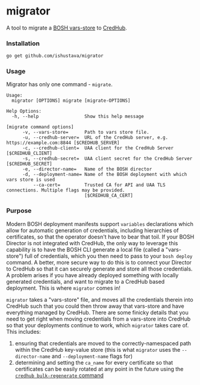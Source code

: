 # migrator

A tool to migrate a [BOSH vars-store](https://bosh.io/docs/cli-int.html#vars-store) to [CredHub](https://github.com/cloudfoundry-incubator/credhub).

### Installation

```sh
go get github.com/ishustava/migrator
```

### Usage

Migrator has only one command - `migrate`.

```
Usage:
  migrator [OPTIONS] migrate [migrate-OPTIONS]

Help Options:
  -h, --help                 Show this help message

[migrate command options]
      -v, --vars-store=      Path to vars store file.
      -u, --credhub-server=  URL of the CredHub server, e.g. https://example.com:8844 [$CREDHUB_SERVER]
      -c, --credhub-client=  UAA client for the CredHub Server [$CREDHUB_CLIENT]
      -s, --credhub-secret=  UAA client secret for the CredHub Server [$CREDHUB_SECRET]
      -e, --director-name=   Name of the BOSH director
      -d, --deployment-name= Name of the BOSH deployment with which vars store is used
          --ca-cert=         Trusted CA for API and UAA TLS connections. Multiple flags may be provided.
                             [$CREDHUB_CA_CERT]
```

### Purpose

Modern BOSH deployment manifests support `variables` declarations which allow for automatic generation of credentials, including hierarchies of certificates, so that the operator doesn't have to bear that toil.  If your BOSH Director is not integrated with CredHub, the only way to leverage this capability is to have the BOSH CLI generate a local file (called a "vars-store") full of credentials, which you then need to pass to your `bosh deploy` command.  A better, more secure way to do this is to connect your Director to CredHub so that it can securely generate and store all those credentials.  A problem arises if you have already deployed something with locally generated credentials, and want to migrate to a CredHub based deployment.  This is where `migrator` comes in!

`migrator` takes a "vars-store" file, and moves all the credentials therein into CredHub such that you could then throw away that vars-store and have everything managed by CredHub.  There are some finicky details that you need to get right when moving credentials from a vars-store into CredHub so that your deployments continue to work, which `migrator` takes care of.  This includes:

1. ensuring that credentials are moved to the correctly-namespaced path within the CredHub key-value store (this is what `migrator` uses the `--director-name` and `--deployment-name` flags for)
1. determining and setting the `ca_name` for every certificate so that certificates can be easily rotated at any point in the future using the [`credhub bulk-regenerate` command](https://github.com/cloudfoundry-incubator/credhub-cli/releases/tag/1.7.0)
